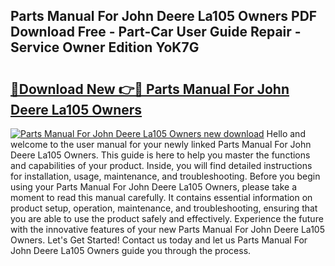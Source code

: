## Parts Manual For John Deere La105 Owners PDF Download Free - Part-Car User Guide Repair - Service Owner Edition YoK7G

# <h2><a href="http://bc67516.oget.top/?id=Parts+Manual+For+John+Deere+La105+Owners">🔗Download New 👉🔴 Parts Manual For John Deere La105 Owners</a></h2>

[![Parts Manual For John Deere La105 Owners new download](https://i.imgur.com/5g1atiW.png)](http://bc67516.oget.top/?id=Parts+Manual+For+John+Deere+La105+Owners)
Hello and welcome to the user manual for your newly linked Parts Manual For John Deere La105 Owners. This guide is here to help you master the functions and capabilities of your product. Inside, you will find detailed instructions for installation, usage, maintenance, and troubleshooting. Before you begin using your Parts Manual For John Deere La105 Owners, please take a moment to read this manual carefully. It contains essential information on product setup, operation, maintenance, and troubleshooting, ensuring that you are able to use the product safely and effectively. Experience the future with the innovative features of your new Parts Manual For John Deere La105 Owners. Let's Get Started! Contact us today and let us Parts Manual For John Deere La105 Owners guide you through the process.

